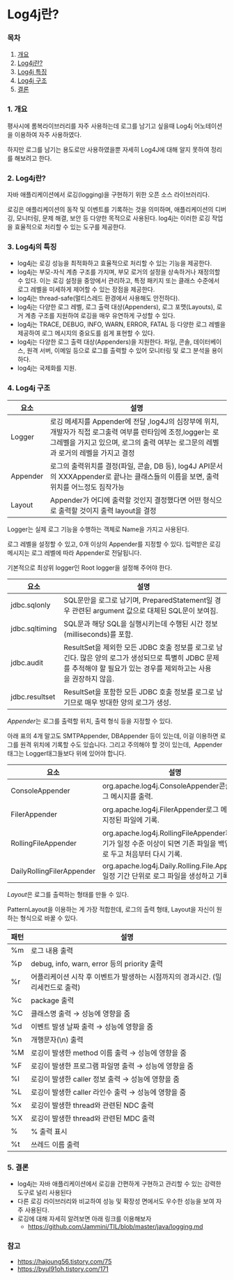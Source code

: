 # Log4j란?

### 목차

1. [개요](#1-개요)
2. [Log4j란?](#2-log4j란)
3. [Log4j 특징](#3-log4j의-특징)
4. [Log4j 구조](#4-log4j-구조)
5. [결론](#5-결론)

### 1. 개요

평사시에 롬복라이브러리를 자주 사용하는데 로그를 남기고 싶을때 Log4j 어노테이션을 이용하여 자주 사용하였다.

하지만 로그를 남기는 용도로만 사용하였을뿐 자세히 Log4J에 대해 알지 못하여 정리를 해보려고 한다.

### 2. Log4j란?

자바 애플리케이션에서 로깅(logging)을 구현하기 위한 오픈 소스 라이브러리다.

로깅은 애플리케이션의 동작 및 이벤트를 기록하는 것을 의미하며, 애플리케이션의 디버깅, 모니터링, 문제 해결, 보안 등 다양한 목적으로 사용된다. log4j는 이러한 로깅 작업을 효율적으로 처리할 수 있는 도구를 제공한다.

### 3. Log4j의 특징

- log4j는 로깅 성능을 최적화하고 효율적으로 처리할 수 있는 기능을 제공한다.
- log4j는 부모-자식 계층 구조를 가지며, 부모 로거의 설정을 상속하거나 재정의할 수 있다. 이는 로깅 설정을 중앙에서 관리하고, 특정 패키지 또는 클래스 수준에서 로그 레벨을 미세하게 제어할 수 있는 장점을 제공한다.
- log4j는 thread-safe(멀티스레드 환경에서 사용해도 안전하다).
- log4j는 다양한 로그 레벨, 로그 출력 대상(Appenders), 로그 포맷(Layouts), 로거 계층 구조를 지원하여 로깅을 매우 유연하게 구성할 수 있다.
- log4j는 TRACE, DEBUG, INFO, WARN, ERROR, FATAL 등 다양한 로그 레벨을 제공하여 로그 메시지의 중요도를 쉽게 표현할 수 있다.
- log4j는 다양한 로그 출력 대상(Appenders)을 지원한다. 파일, 콘솔, 데이터베이스, 원격 서버, 이메일 등으로 로그를 출력할 수 있어 모니터링 및 로그 분석을 용이하다.
- log4j는 국제화를 지원.

### 4. Log4j 구조


| 요소 | 설명 |
| --- | --- |
| Logger | 로깅 메세지를 Appender에 전달 ,log4J의 심장부에 위치, 개발자가 직접 로그출력 여부를 런타임에 조정,logger는 로그레벨을 가지고 있으며, 로그의 출력 여부는 로그문의 레벨과 로거의 레벨을 가지고 결정 |
| Appender | 로그의 출력위치를 결정(파일, 콘솔, DB 등), log4J API문서의 XXXAppender로 끝나는 클래스들의 이름을 보면, 출력위치를 어느정도 짐작가능 |
| Layout | Appender가 어디에 출력할 것인지 결정했다면 어떤 형식으로 출력할 것이지 출력 layout을 결정 |

Logger는 실제 로그 기능을 수행하는 객체로 Name을 가지고 사용된다. 

로그 레벨을 설정할 수 있고, 0개 이상의 Appender를 지정할 수 있다. 입력받은 로깅 메시지는 로그 레벨에 따라 Appender로 전달됩니다.

기본적으로 최상위 logger인 Root logger을 설정해 주어야 한다.

| 요소 | 설명 |
| --- | --- |
| jdbc.sqlonly | SQL문만을 로그로 남기며, PreparedStatement일 경우 관련된 argument 값으로 대체된 SQL문이 보여짐. |
| jdbc.sqltiming | SQL문과 해당 SQL을 실행시키는데 수행된 시간 정보(milliseconds)를 포함. |
| jdbc.audit | ResultSet을 제외한 모든 JDBC 호출 정보를 로그로 남긴다. 많은 양의 로그가 생성되므로 특별히 JDBC 문제를 추적해야 할 필요가 있는 경우를 제외하고는 사용을 권장하지 않음. |
| jdbc.resultset | ResultSet을 포함한 모든 JDBC 호출 정보를 로그로 남기므로 매우 방대한 양의 로그가 생성. |

*Appender*는 로그를 출력할 위치, 출력 형식 등을 지정할 수 있다. 

아래 표의 4개 말고도 SMTPAppender, DBAppender 등이 있는데, 이걸 이용하면 로그를 원격 위치에 기록할 수도 있습니다. 그리고 주의해야 할 것이 있는데,  Appender태그는 Logger태그들보다 위에 있어야 합니다.

| 요소 | 설명 |
| --- | --- |
| ConsoleAppender | org.apache.log4j.ConsoleAppender콘솔에 로그 메시지를 출력. |
| FilerAppender | org.apache.log4j.FilerAppender로그 메시지를 지정된 파일에 기록. |
| RollingFileAppender | org.apache.log4j.RollingFileAppender파일 크기가 일정 수준 이상이 되면 기존 파일을 백업파일로 두고 처음부터 다시 기록. |
| DailyRollingFilerAppender | org.apache.log4j.Daily.Rolling.File.Appender일정 기간 단위로 로그 파일을 생성하고 기록. |

*Layout*은 로그를 출력하는 형태를 만들 수 있다.

PatternLayout을 이용하는 게 가장 적합한데, 로그의 출력 형태, Layout을 자신이 원하는 형식으로 바꿀 수 있다.

| 패턴 | 설명 |
| --- | --- |
| %m | 로그 내용 출력 |
| %p | debug, info, warn, error 등의 priority 출력 |
| %r | 어플리케이션 시작 후 이벤트가 발생하는 시점까지의 경과시간. (밀리세컨드로 출력) |
| %c | package 출력 |
| %C | 클래스명 출력 → 성능에 영향을 줌 |
| %d | 이벤트 발생 날짜 출력 → 성능에 영향을 줌 |
| %n | 개행문자(\n) 출력 |
| %M | 로깅이 발생한 method 이름 출력 → 성능에 영향을 줌 |
| %F | 로깅이 발생한 프로그램 파일명 출력 → 성능에 영향을 줌 |
| %l | 로깅이 발생한 caller 정보 출력 → 성능에 영향을 줌 |
| %L | 로깅이 발생한 caller 라인수 출력 → 성능에 영향을 줌 |
| %x | 로깅이 발생한 thread와 관련된 NDC 출력 |
| %X | 로깅이 발생한 thread와 관련된 MDC 출력 |
| % | % 출력 표시 |
| %t | 쓰레드 이름 출력 |

### 5. 결론

- log4j는 자바 애플리케이션에서 로깅을 간편하게 구현하고 관리할 수 있는 강력한 도구로 널리 사용된다
- 다른 로깅 라이브러리와 비교하여 성능 및 확장성 면에서도 우수한 성능을 보여 자주 사용된다.
- 로깅에 대해 자세히 알려보면 아래 링크를 이용해보자
    - https://github.com/Jammini/TIL/blob/master/java/logging.md

### 참고

- https://hajoung56.tistory.com/75
- https://byul91oh.tistory.com/171
